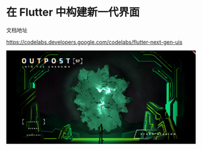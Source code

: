 # 在 Flutter 中构建新一代界面

文档地址

https://codelabs.developers.google.com/codelabs/flutter-next-gen-uis

![main](./main.png)
